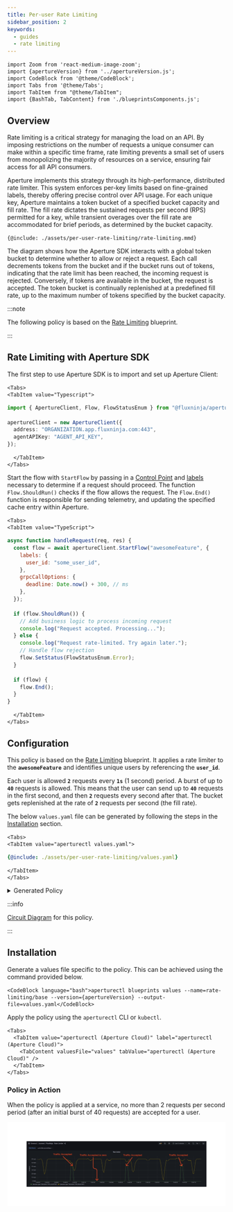 ```yaml
---
title: Per-user Rate Limiting
sidebar_position: 2
keywords:
  - guides
  - rate limiting
---
```


```mdx-code-block
import Zoom from 'react-medium-image-zoom';
import {apertureVersion} from '../apertureVersion.js';
import CodeBlock from '@theme/CodeBlock';
import Tabs from '@theme/Tabs';
import TabItem from "@theme/TabItem";
import {BashTab, TabContent} from './blueprintsComponents.js';
```

## Overview

Rate limiting is a critical strategy for managing the load on an API. By
imposing restrictions on the number of requests a unique consumer can make
within a specific time frame, rate limiting prevents a small set of users from
monopolizing the majority of resources on a service, ensuring fair access for
all API consumers.

Aperture implements this strategy through its high-performance, distributed rate
limiter. This system enforces per-key limits based on fine-grained labels,
thereby offering precise control over API usage. For each unique key, Aperture
maintains a token bucket of a specified bucket capacity and fill rate. The fill
rate dictates the sustained requests per second (RPS) permitted for a key, while
transient overages over the fill rate are accommodated for brief periods, as
determined by the bucket capacity.

<Zoom>

```mermaid
{@include: ./assets/per-user-rate-limiting/rate-limiting.mmd}
```

</Zoom>

The diagram shows how the Aperture SDK interacts with a global token bucket to
determine whether to allow or reject a request. Each call decrements tokens from
the bucket and if the bucket runs out of tokens, indicating that the rate limit
has been reached, the incoming request is rejected. Conversely, if tokens are
available in the bucket, the request is accepted. The token bucket is
continually replenished at a predefined fill rate, up to the maximum number of
tokens specified by the bucket capacity.

:::note

The following policy is based on the
[Rate Limiting](/reference/blueprints/rate-limiting/base.md) blueprint.

:::

## Rate Limiting with Aperture SDK

The first step to use Aperture SDK is to import and set up Aperture Client:

```mdx-code-block
<Tabs>
<TabItem value="Typescript">
```

```typescript
import { ApertureClient, Flow, FlowStatusEnum } from "@fluxninja/aperture-js";

apertureClient = new ApertureClient({
  address: "ORGANIZATION.app.fluxninja.com:443",
  agentAPIKey: "AGENT_API_KEY",
});
```

```mdx-code-block
  </TabItem>
</Tabs>
```

Start the flow with `StartFlow` by passing in a
[Control Point](/concepts/control-point.md) and
[labels](/concepts/flow-label.md) necessary to determine if a request should
proceed. The function `Flow.ShouldRun()` checks if the flow allows the request.
The `Flow.End()` function is responsible for sending telemetry, and updating the
specified cache entry within Aperture.

```mdx-code-block
<Tabs>
<TabItem value="TypeScript">
```

```javascript
async function handleRequest(req, res) {
  const flow = await apertureClient.StartFlow("awesomeFeature", {
    labels: {
      user_id: "some_user_id",
    },
    grpcCallOptions: {
      deadline: Date.now() + 300, // ms
    },
  });

  if (flow.ShouldRun()) {
    // Add business logic to process incoming request
    console.log("Request accepted. Processing...");
  } else {
    console.log("Request rate-limited. Try again later.");
    // Handle flow rejection
    flow.SetStatus(FlowStatusEnum.Error);
  }

  if (flow) {
    flow.End();
  }
}
```

```mdx-code-block
  </TabItem>
</Tabs>
```

## Configuration

This policy is based on the
[Rate Limiting](/reference/blueprints/rate-limiting/base.md) blueprint. It
applies a rate limiter to the **`awesomeFeature`** and identifies unique users
by referencing the **`user_id`**.

Each user is allowed **`2`** requests every **`1s`** (1 second) period. A burst
of up to **`40`** requests is allowed. This means that the user can send up to
**`40`** requests in the first second, and then **`2`** requests every second
after that. The bucket gets replenished at the rate of **`2`** requests per
second (the fill rate).

The below `values.yaml` file can be generated by following the steps in the
[Installation](#installation) section.

```mdx-code-block
<Tabs>
<TabItem value="aperturectl values.yaml">
```

```yaml
{@include: ./assets/per-user-rate-limiting/values.yaml}
```

```mdx-code-block
</TabItem>
</Tabs>

```

<details><summary>Generated Policy</summary>
<p>

```yaml
{@include: ./assets/per-user-rate-limiting/policy.yaml}
```

</p>
</details>

:::info

[Circuit Diagram](./assets/per-user-rate-limiting/graph.mmd.svg) for this
policy.

:::

## Installation

Generate a values file specific to the policy. This can be achieved using the
command provided below.

```mdx-code-block
<CodeBlock language="bash">aperturectl blueprints values --name=rate-limiting/base --version={apertureVersion} --output-file=values.yaml</CodeBlock>
```

Apply the policy using the `aperturectl` CLI or `kubectl`.

```mdx-code-block
<Tabs>
  <TabItem value="aperturectl (Aperture Cloud)" label="aperturectl (Aperture Cloud)">
    <TabContent valuesFile="values" tabValue="aperturectl (Aperture Cloud)" />
  </TabItem>
</Tabs>
```

### Policy in Action

When the policy is applied at a service, no more than 2 requests per second
period (after an initial burst of 40 requests) are accepted for a user.

![Static Rate Limiting](./assets/per-user-rate-limiting/dashboard.png)
